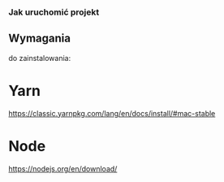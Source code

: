 ### Jak uruchomić projekt

## Wymagania
do zainstalowania:

# Yarn
https://classic.yarnpkg.com/lang/en/docs/install/#mac-stable

# Node
https://nodejs.org/en/download/

